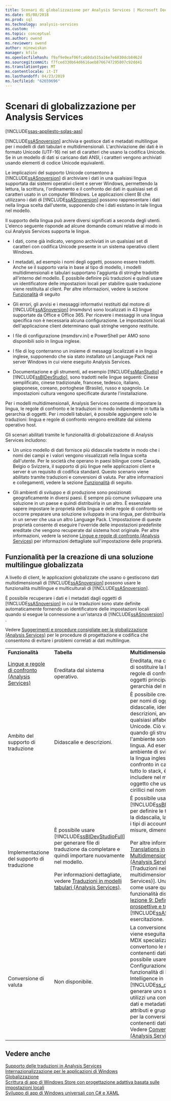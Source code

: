 ```yaml
---
title: Scenari di globalizzazione per Analysis Services | Microsoft Docs
ms.date: 05/08/2018
ms.prod: sql
ms.technology: analysis-services
ms.custom: ''
ms.topic: conceptual
ms.author: owend
ms.reviewer: owend
author: minewiskan
manager: kfile
ms.openlocfilehash: f9af9e0eaf06fca60da515a16e7e6830dcb8462d
ms.sourcegitcommit: f7fced330b64d6616aeb8766747295807c92dd41
ms.translationtype: MT
ms.contentlocale: it-IT
ms.lasthandoff: 04/23/2019
ms.locfileid: "62659696"
---
```

# <a name="globalization-scenarios-for-analysis-services"></a>Scenari di globalizzazione per Analysis Services
[!INCLUDE[ssas-appliesto-sqlas-aas](../includes/ssas-appliesto-sqlas-aas.md)]

  [!INCLUDE[ssASnoversion](../includes/ssasnoversion-md.md)] archivia e gestisce dati e metadati multilingue per i modelli di dati tabulari e multidimensionali. L'archiviazione dei dati è in formato Unicode (UTF-16) nei set di caratteri che usano la codifica Unicode. Se in un modello di dati si caricano dati ANSI, i caratteri vengono archiviati usando elementi di codice Unicode equivalenti.  
  
 Le implicazioni del supporto Unicode consentono a [!INCLUDE[ssASnoversion](../includes/ssasnoversion-md.md)] di archiviare i dati in una qualsiasi lingua supportata dai sistemi operativi client e server Windows, permettendo la lettura, la scrittura, l'ordinamento e il confronto dei dati in qualsiasi set di caratteri usato in un computer Windows. Le applicazioni client BI che utilizzano i dati di [!INCLUDE[ssASnoversion](../includes/ssasnoversion-md.md)] possono rappresentare i dati nella lingua scelta dall'utente, supponendo che i dati esistano in tale lingua nel modello.  
  
 Il supporto della lingua può avere diversi significati a seconda degli utenti. L'elenco seguente risponde ad alcune domande comuni relative al modo in cui Analysis Services supporta le lingue.  
  
-   I dati, come già indicato, vengono archiviati in un qualsiasi set di caratteri con codifica Unicode presente in un sistema operativo client Windows.  
  
-   I metadati, ad esempio i nomi degli oggetti, possono essere tradotti. Anche se il supporto varia in base al tipo di modello, i modelli multidimensionali e tabulari supportano l'aggiunta di stringhe tradotte all'interno del modello. È possibile definire più traduzioni e quindi usare un identificatore delle impostazioni locali per stabilire quale traduzione viene restituita al client. Per altre informazioni, vedere la sezione [Funzionalità](#bkmk_features) di seguito  
  
-   Gli errori, gli avvisi e i messaggi informativi restituiti dal motore di [!INCLUDE[ssASnoversion](../includes/ssasnoversion-md.md)] (msmdsrv) sono localizzati in 43 lingue supportate da Office e Office 365. Per ricevere i messaggi in una lingua specifica non è necessaria alcuna configurazione. Le impostazioni locali dell'applicazione client determinano quali stringhe vengono restituite.  
  
-   I file di configurazione (msmdsrv.ini) e PowerShell per AMO sono disponibili solo in lingua inglese.  
  
-   I file di log conterranno un insieme di messaggi localizzati e in lingua inglese, supponendo che sia stato installato un Language Pack nel server Windows in cui viene eseguito Analysis Services.  
  
-   Documentazione e gli strumenti, ad esempio [!INCLUDE[ssManStudio](../includes/ssmanstudio-md.md)] e [!INCLUDE[ssBIDevStudio](../includes/ssbidevstudio-md.md)], sono tradotti nelle lingue seguenti: Cinese semplificato, cinese tradizionale, francese, tedesco, italiano, giapponese, coreano, portoghese (Brasile), russo e spagnolo. Le impostazioni cultura vengono specificate durante l'installazione.  
  
 Per i modelli multidimensionali, Analysis Services consente di impostare la lingua, le regole di confronto e le traduzioni in modo indipendente in tutta la gerarchia di oggetti.  Per i modelli tabulari, è possibile aggiungere solo le traduzioni: lingua e regole di confronto vengono ereditate dal sistema operativo host.  
  
 Gli scenari abilitati tramite le funzionalità di globalizzazione di Analysis Services includono:  
  
-   Un unico modello di dati fornisce più didascalie tradotte in modo che i nomi dei campi e i valori vengono visualizzati nella lingua scelta dall'utente. Per le società che operano in paesi bilingue come Canada, Belgio o Svizzera, il supporto di più lingue nelle applicazioni client e server è un requisito di codifica standard. Questo scenario viene abilitato tramite traduzioni e conversioni di valuta. Per altre informazioni e collegamenti, vedere la sezione [Funzionalità](#bkmk_features) di seguito.  
  
-   Gli ambienti di sviluppo e di produzione sono posizionati geograficamente in diversi paesi. È sempre più comune sviluppare una soluzione in un paese e quindi distribuirla in un altro. È essenziale sapere impostare le proprietà della lingua e delle regole di confronto se occorre preparare una soluzione sviluppata in una lingua, per distribuirla in un server che usa un altro Language Pack. L'impostazione di queste proprietà consente di eseguire l'override delle impostazioni predefinite ereditate che vengono recuperate dal sistema host originale. Per altre informazioni, vedere la sezione [Lingue e regole di confronto &#40;Analysis Services&#41;](../analysis-services/languages-and-collations-analysis-services.md) per informazioni dettagliate sull'impostazione delle proprietà.  
  
##  <a name="bkmk_features"></a> Funzionalità per la creazione di una soluzione multilingue globalizzata  
 A livello di client, le applicazioni globalizzate che usano o gestiscono dati multidimensionali di [!INCLUDE[ssASnoversion](../includes/ssasnoversion-md.md)] possono usare le funzionalità multilingue e multiculturali di [!INCLUDE[ssASnoversion](../includes/ssasnoversion-md.md)].  
  
 È possibile recuperare i dati e i metadati dagli oggetti di [!INCLUDE[ssASnoversion](../includes/ssasnoversion-md.md)] in cui le traduzioni sono state definite automaticamente fornendo un identificatore delle impostazioni locali quando si esegue la connessione a un'istanza di [!INCLUDE[ssASnoversion](../includes/ssasnoversion-md.md)] .  
  
 Vedere [Suggerimenti e procedure consigliate per la globalizzazione &#40;Analysis Services&#41;](../analysis-services/globalization-tips-and-best-practices-analysis-services.md) per le procedure di progettazione e codifica che consentono di evitare i problemi correlati ai dati multilingue.  
  
||||  
|-|-|-|  
|**Funzionalità**|**Tabella**|**Multidimensionale**|  
|[Lingue e regole di confronto &#40;Analysis Services&#41;](../analysis-services/languages-and-collations-analysis-services.md)|Ereditata dal sistema operativo.|Ereditata, ma con possibilità di sostituire la lingua e le regole di confronto per gli oggetti principali nella gerarchia del modello.|  
|Ambito del supporto di traduzione|Didascalie e descrizioni.|È possibile creare traduzioni per nomi di oggetti, didascalie, identificatori e descrizioni, anche in qualsiasi alfabeto e lingua Unicode. Ciò vale anche quando gli strumenti e l'ambiente sono in un'altra lingua. Ad esempio, in un ambiente di sviluppo che usa la lingua inglese e le regole di confronto in caratteri latini in tutto lo stack, è possibile includere nel modello un oggetto che usa caratteri cirillici nel nome.|  
|Implementazione del supporto di traduzione|È possibile usare [!INCLUDE[ssBIDevStudioFull](../includes/ssbidevstudiofull-md.md)] per generare file di traduzione da completare e quindi importare nuovamente nel modello.<br /><br /> Per informazioni dettagliate, vedere [Traduzioni in modelli tabulari &#40;Analysis Services&#41;](../analysis-services/tabular-models/translations-in-tabular-models-analysis-services.md).|È possibile usare [!INCLUDE[ssBIDevStudioFull](../includes/ssbidevstudiofull-md.md)] per definire le traduzioni per la didascalia, la descrizione e i tipi di account per cubi, misure, dimensioni e attributi.<br /><br /> Per altre informazioni, vedere [Translations in Multidimensional Models &#40;Analysis Services&#41;](../analysis-services/multidimensional-models/translations-in-multidimensional-models-analysis-services.md) [Traduzioni nei modelli multidimensionali &#40;Analysis Services&#41;]. Una lezione su come usare questa funzionalità disponibili [lezione 9: Definizione di prospettive e traduzioni](../analysis-services/lesson-9-defining-perspectives-and-translations.md) del [!INCLUDE[ssASnoversion](../includes/ssasnoversion-md.md)] esercitazione.|  
|Conversione di valuta|Non disponibile.|La conversione di valuta viene eseguita tramite script MDX specializzati che convertono le misure contenenti dati di valuta. È possibile usare la Configurazione guidata funzionalità di Business Intelligence in [!INCLUDE[ss_dtbi](../includes/ss-dtbi-md.md)] per generare uno script MDX che utilizzi una combinazione di dati e metadati di dimensioni, attributi e gruppi di misure per la conversione di misure contenenti dati di valuta. Vedere [Conversioni di valuta &#40;Analysis Services&#41;](../analysis-services/currency-conversions-analysis-services.md).|  
  
## <a name="see-also"></a>Vedere anche  
 [Supporto delle traduzioni in Analysis Services](../analysis-services/translation-support-in-analysis-services.md)   
 [Internazionalizzazione per le applicazioni di Windows](http://msdn.microsoft.com/library/windows/desktop/dd318661%28v=vs.85%29.aspx)   
 [Globalizzazione](/globalization/)   
 [Scrittura di app di Windows Store con progettazione adattiva basata sulle impostazioni locali](https://blogs.windows.com/buildingapps/2014/03/06/writing-windows-store-apps-with-locale-based-adaptive-design/)   
 [Sviluppo di app di Windows universali con C# e XAML](http://www.microsoftvirtualacademy.com/training-courses/developing-universal-windows-apps-with-c-and-xaml)  
  
  
